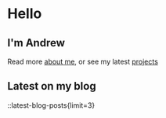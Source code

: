# Hello

## I'm Andrew

Read more [about me](/about), or see my latest [projects](/projects)

## Latest on my blog

::latest-blog-posts{limit=3}

